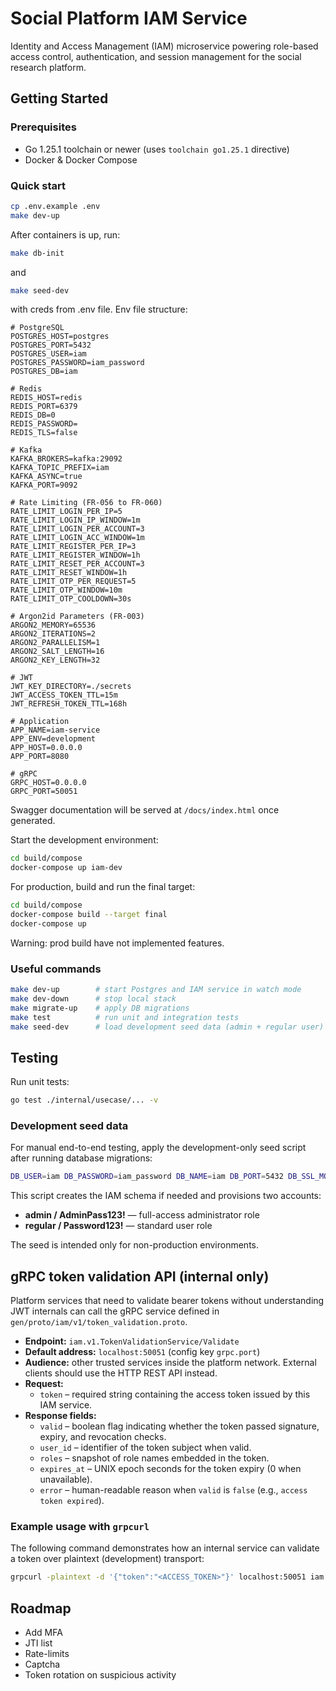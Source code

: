 # Social Platform IAM Service

Identity and Access Management (IAM) microservice powering role-based access control, authentication, and session management for the social research platform.


## Getting Started

### Prerequisites

- Go 1.25.1 toolchain or newer (uses `toolchain go1.25.1` directive)
- Docker & Docker Compose

### Quick start

```bash
cp .env.example .env
make dev-up
``` 
After containers is up, run: 
```bash
make db-init
``` 
and
```bash
make seed-dev
```
with creds from .env file. Env file structure:
```env
# PostgreSQL
POSTGRES_HOST=postgres
POSTGRES_PORT=5432
POSTGRES_USER=iam
POSTGRES_PASSWORD=iam_password
POSTGRES_DB=iam

# Redis
REDIS_HOST=redis
REDIS_PORT=6379
REDIS_DB=0
REDIS_PASSWORD=
REDIS_TLS=false

# Kafka
KAFKA_BROKERS=kafka:29092
KAFKA_TOPIC_PREFIX=iam
KAFKA_ASYNC=true
KAFKA_PORT=9092

# Rate Limiting (FR-056 to FR-060)
RATE_LIMIT_LOGIN_PER_IP=5
RATE_LIMIT_LOGIN_IP_WINDOW=1m
RATE_LIMIT_LOGIN_PER_ACCOUNT=3
RATE_LIMIT_LOGIN_ACC_WINDOW=1m
RATE_LIMIT_REGISTER_PER_IP=3
RATE_LIMIT_REGISTER_WINDOW=1h
RATE_LIMIT_RESET_PER_ACCOUNT=3
RATE_LIMIT_RESET_WINDOW=1h
RATE_LIMIT_OTP_PER_REQUEST=5
RATE_LIMIT_OTP_WINDOW=10m
RATE_LIMIT_OTP_COOLDOWN=30s

# Argon2id Parameters (FR-003)
ARGON2_MEMORY=65536
ARGON2_ITERATIONS=2
ARGON2_PARALLELISM=1
ARGON2_SALT_LENGTH=16
ARGON2_KEY_LENGTH=32

# JWT
JWT_KEY_DIRECTORY=./secrets
JWT_ACCESS_TOKEN_TTL=15m
JWT_REFRESH_TOKEN_TTL=168h

# Application
APP_NAME=iam-service
APP_ENV=development
APP_HOST=0.0.0.0
APP_PORT=8080

# gRPC
GRPC_HOST=0.0.0.0
GRPC_PORT=50051
```

Swagger documentation will be served at `/docs/index.html` once generated.

Start the development environment:

```bash
cd build/compose
docker-compose up iam-dev
```

For production, build and run the final target:

```bash
cd build/compose
docker-compose build --target final
docker-compose up
```
Warning: prod build have not implemented features.

### Useful commands

```bash
make dev-up        # start Postgres and IAM service in watch mode
make dev-down      # stop local stack
make migrate-up    # apply DB migrations
make test          # run unit and integration tests
make seed-dev      # load development seed data (admin + regular user)
```

## Testing

Run unit tests:

```bash
go test ./internal/usecase/... -v
```

### Development seed data

For manual end-to-end testing, apply the development-only seed script after running database migrations:

```bash
DB_USER=iam DB_PASSWORD=iam_password DB_NAME=iam DB_PORT=5432 DB_SSL_MODE=disable make seed-dev
```

This script creates the IAM schema if needed and provisions two accounts:

- **admin / AdminPass123!** — full-access administrator role
- **regular / Password123!** — standard user role

The seed is intended only for non-production environments.

## gRPC token validation API (internal only)

Platform services that need to validate bearer tokens without understanding JWT internals can call the gRPC service defined in `gen/proto/iam/v1/token_validation.proto`.

- **Endpoint:** `iam.v1.TokenValidationService/Validate`
- **Default address:** `localhost:50051` (config key `grpc.port`)
- **Audience:** other trusted services inside the platform network. External clients should use the HTTP REST API instead.
- **Request:**
	- `token` – required string containing the access token issued by this IAM service.
- **Response fields:**
	- `valid` – boolean flag indicating whether the token passed signature, expiry, and revocation checks.
	- `user_id` – identifier of the token subject when valid.
	- `roles` – snapshot of role names embedded in the token.
	- `expires_at` – UNIX epoch seconds for the token expiry (0 when unavailable).
	- `error` – human-readable reason when `valid` is `false` (e.g., `access token expired`).

### Example usage with `grpcurl`

The following command demonstrates how an internal service can validate a token over plaintext (development) transport:

```bash
grpcurl -plaintext -d '{"token":"<ACCESS_TOKEN>"}' localhost:50051 iam.v1.TokenValidationService.Validate
```
## Roadmap
- Add MFA
- JTI list
- Rate-limits
- Captcha
- Token rotation on suspicious activity

